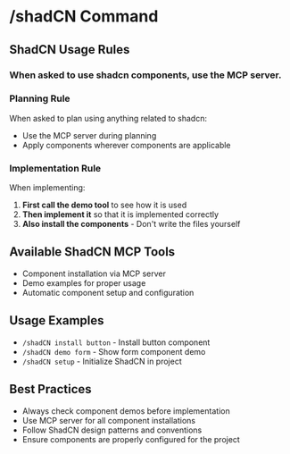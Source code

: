 # /shadCN Command

## ShadCN Usage Rules

### When asked to use shadcn components, use the MCP server.

### Planning Rule
When asked to plan using anything related to shadcn:
- Use the MCP server during planning
- Apply components wherever components are applicable

### Implementation Rule
When implementing:
1. **First call the demo tool** to see how it is used
2. **Then implement it** so that it is implemented correctly
3. **Also install the components** - Don't write the files yourself

## Available ShadCN MCP Tools
- Component installation via MCP server
- Demo examples for proper usage
- Automatic component setup and configuration

## Usage Examples
- `/shadCN install button` - Install button component
- `/shadCN demo form` - Show form component demo
- `/shadCN setup` - Initialize ShadCN in project

## Best Practices
- Always check component demos before implementation
- Use MCP server for all component installations
- Follow ShadCN design patterns and conventions
- Ensure components are properly configured for the project